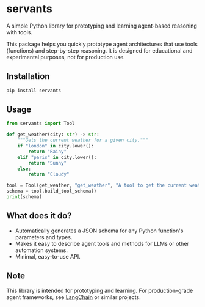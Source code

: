 # servants

A simple Python library for prototyping and learning agent-based reasoning with tools.

This package helps you quickly prototype agent architectures that use tools (functions) and step-by-step reasoning. It is designed for educational and experimental purposes, not for production use.

## Installation

```bash
pip install servants
```

## Usage

```python
from servants import Tool

def get_weather(city: str) -> str:
    """Gets the current weather for a given city."""
    if "london" in city.lower():
        return "Rainy"
    elif "paris" in city.lower():
        return "Sunny"
    else:
        return "Cloudy"

tool = Tool(get_weather, "get_weather", "A tool to get the current weather for a city.")
schema = tool.build_tool_schema()
print(schema)
```

## What does it do?

- Automatically generates a JSON schema for any Python function's parameters and types.
- Makes it easy to describe agent tools and methods for LLMs or other automation systems.
- Minimal, easy-to-use API.

## Note

This library is intended for prototyping and learning. For production-grade agent frameworks, see [LangChain](https://github.com/langchain-ai/langchain) or similar projects.
